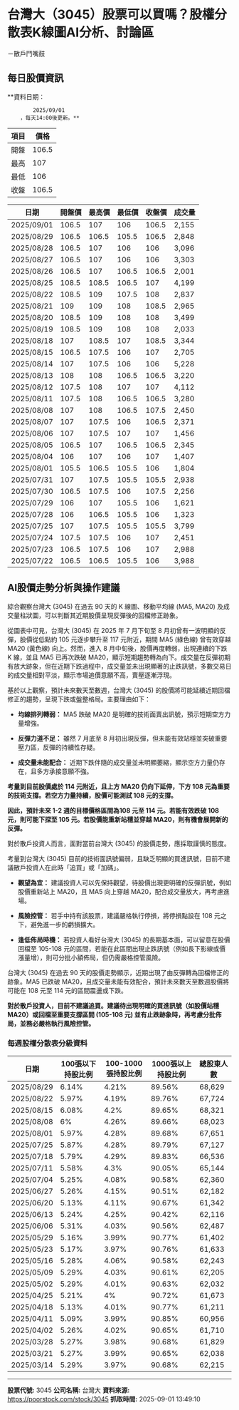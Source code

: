 # 台灣大（3045）股票可以買嗎？股權分散表K線圖AI分析、討論區
－散戶鬥嘴鼓

## 每日股價資訊

**資料日期：
        
            2025/09/01
        ，每天14:00後更新。**

| 項目 | 價格 |
|------|------|
| 開盤 | 106.5 |
| 最高 | 107 |
| 最低 | 106 |
| 收盤 | 106.5 |

| 日期 | 開盤價 | 最高價 | 最低價 | 收盤價 | 成交量 |
|------|--------|--------|--------|--------|--------|
| 2025/09/01 | 106.5 | 107 | 106 | 106.5 | 2,155 |
| 2025/08/29 | 106.5 | 106.5 | 105.5 | 106.5 | 2,848 |
| 2025/08/28 | 106.5 | 107 | 106 | 106 | 3,096 |
| 2025/08/27 | 106.5 | 107 | 106 | 106 | 3,303 |
| 2025/08/26 | 106.5 | 107 | 106.5 | 106.5 | 2,001 |
| 2025/08/25 | 108.5 | 108.5 | 106.5 | 107 | 4,199 |
| 2025/08/22 | 108.5 | 109 | 107.5 | 108 | 2,837 |
| 2025/08/21 | 109 | 109 | 108 | 108.5 | 2,965 |
| 2025/08/20 | 108.5 | 109 | 108 | 108 | 3,499 |
| 2025/08/19 | 108.5 | 109 | 108 | 108 | 2,033 |
| 2025/08/18 | 107 | 108.5 | 107 | 108.5 | 3,344 |
| 2025/08/15 | 106.5 | 107.5 | 106 | 107 | 2,705 |
| 2025/08/14 | 107 | 107.5 | 106 | 106 | 5,228 |
| 2025/08/13 | 108 | 108 | 106.5 | 106.5 | 3,220 |
| 2025/08/12 | 107.5 | 108 | 107 | 107 | 4,112 |
| 2025/08/11 | 107.5 | 108 | 106.5 | 106.5 | 3,280 |
| 2025/08/08 | 107 | 108 | 106.5 | 107.5 | 2,450 |
| 2025/08/07 | 107 | 107.5 | 106 | 106.5 | 2,371 |
| 2025/08/06 | 107 | 107.5 | 107 | 107 | 1,456 |
| 2025/08/05 | 106.5 | 107 | 106.5 | 106.5 | 2,345 |
| 2025/08/04 | 106 | 107 | 106 | 107 | 1,407 |
| 2025/08/01 | 105.5 | 106.5 | 105.5 | 106 | 1,804 |
| 2025/07/31 | 107 | 107.5 | 105.5 | 105.5 | 2,938 |
| 2025/07/30 | 106.5 | 107.5 | 106 | 107.5 | 2,256 |
| 2025/07/29 | 106 | 107 | 105.5 | 106 | 1,621 |
| 2025/07/28 | 106 | 106.5 | 105.5 | 106 | 1,323 |
| 2025/07/25 | 107 | 107.5 | 105.5 | 105.5 | 3,799 |
| 2025/07/24 | 107.5 | 107.5 | 106 | 107 | 2,451 |
| 2025/07/23 | 106.5 | 107.5 | 106 | 107 | 2,988 |
| 2025/07/22 | 106.5 | 106.5 | 105.5 | 106 | 3,988 |

## AI股價走勢分析與操作建議

綜合觀察台灣大 (3045) 在過去 90 天的 K 線圖、移動平均線 (MA5, MA20) 及成交量柱狀圖，可以判斷其近期股價呈現反彈後的回檔修正跡象。

從圖表中可見，台灣大 (3045) 在 2025 年 7 月下旬至 8 月初曾有一波明顯的反彈，股價從低點約 105 元逐步攀升至 117 元附近，期間 MA5 (綠色線) 曾有效穿越 MA20 (黃色線) 向上。然而，進入 8 月中旬後，股價再度轉弱，出現連續的下跌 K 線，並且 MA5 已再次跌破 MA20，顯示短期趨勢轉為向下。成交量在反彈初期有放大跡象，但在近期下跌過程中，成交量並未出現顯著的止跌訊號，多數交易日的成交量相對平淡，顯示市場追價意願不高，賣壓逐漸浮現。

基於以上觀察，預計未來數天至數週，台灣大 (3045) 的股價將可能延續近期回檔修正的趨勢，呈現下跌或盤整格局。主要理由如下：

*   **均線排列轉弱：** MA5 跌破 MA20 是明確的技術面賣出訊號，預示短期空方力量增強。

*   **反彈力道不足：** 雖然 7 月底至 8 月初出現反彈，但未能有效站穩並突破重要壓力區，反彈的持續性存疑。

*   **成交量未能配合：** 近期下跌伴隨的成交量並未明顯萎縮，顯示空方力量仍存在，且多方承接意願不強。

**考量到目前股價處於 114 元附近，且上方 MA20 仍向下延伸，下方 108 元為重要的技術支撐。若空方力量持續，股價可能測試 108 元的支撐。**

**因此，預計未來 1-2 週的目標價格區間為108 元至 114 元。若能有效跌破 108 元，則可能下探至 105 元。若股價能重新站穩並穿越 MA20，則有機會展開新的反彈。**

對於散戶投資人而言，面對當前台灣大 (3045) 的股價走勢，應採取謹慎的態度。

考量到台灣大 (3045) 目前的技術面訊號偏弱，且缺乏明顯的買進訊號，目前不建議散戶投資人在此時「追買」或「加碼」。

*   **觀望為宜：** 建議投資人可以先保持觀望，待股價出現更明確的反彈訊號，例如股價重新站上 MA20，且 MA5 向上穿越 MA20，配合成交量放大，再考慮進場。

*   **風險控管：** 若手中持有該股票，建議嚴格執行停損，將停損點設在 108 元之下，避免進一步的虧損擴大。

*   **逢低佈局時機：** 若投資人看好台灣大 (3045) 的長期基本面，可以留意在股價回檔至 105-108 元的區間，若能在此區間出現止跌訊號（例如長下影線或價漲量增），則可分批小額佈局，但仍需嚴格控管風險。

台灣大 (3045) 在過去 90 天的股價走勢顯示，近期出現了由反彈轉為回檔修正的跡象。MA5 已跌破 MA20，且成交量未能有效配合，預計未來數天至數週股價將可能在 108 元至 114 元的區間震盪或下跌。

**對於散戶投資人，目前不建議追買。建議待出現明確的買進訊號（如股價站穩 MA20）或回檔至重要支撐區間 (105-108 元) 並有止跌跡象時，再考慮分批佈局，並務必嚴格執行風險控管。**

### 每週股權分散表分級資料

| 日期 | 100張以下持股比例 | 100-1000張持股比例 | 1000張以上持股比例 | 總股東人數 |
|------|-------------------|--------------------|--------------------|----------|
| 2025/08/29 | 6.14% | 4.21% | 89.56% | 68,629 |
| 2025/08/22 | 5.97% | 4.19% | 89.76% | 67,724 |
| 2025/08/15 | 6.08% | 4.2% | 89.65% | 68,321 |
| 2025/08/08 | 6% | 4.26% | 89.66% | 68,023 |
| 2025/08/01 | 5.97% | 4.28% | 89.68% | 67,651 |
| 2025/07/25 | 5.87% | 4.28% | 89.79% | 67,127 |
| 2025/07/18 | 5.79% | 4.29% | 89.83% | 66,536 |
| 2025/07/11 | 5.58% | 4.3% | 90.05% | 65,144 |
| 2025/07/04 | 5.25% | 4.08% | 90.58% | 62,360 |
| 2025/06/27 | 5.26% | 4.15% | 90.51% | 62,182 |
| 2025/06/20 | 5.13% | 4.11% | 90.67% | 61,342 |
| 2025/06/13 | 5.24% | 4.25% | 90.42% | 62,116 |
| 2025/06/06 | 5.31% | 4.03% | 90.56% | 62,487 |
| 2025/05/29 | 5.16% | 3.99% | 90.77% | 61,402 |
| 2025/05/23 | 5.17% | 3.97% | 90.76% | 61,633 |
| 2025/05/16 | 5.28% | 4.06% | 90.58% | 62,243 |
| 2025/05/09 | 5.29% | 4.03% | 90.61% | 62,205 |
| 2025/05/02 | 5.29% | 4.01% | 90.63% | 62,032 |
| 2025/04/25 | 5.21% | 4% | 90.72% | 61,673 |
| 2025/04/18 | 5.13% | 4.01% | 90.77% | 61,211 |
| 2025/04/11 | 5.09% | 3.99% | 90.85% | 60,956 |
| 2025/04/02 | 5.26% | 4.02% | 90.65% | 61,710 |
| 2025/03/28 | 5.27% | 3.98% | 90.68% | 61,829 |
| 2025/03/21 | 5.27% | 3.99% | 90.65% | 62,038 |
| 2025/03/14 | 5.29% | 3.97% | 90.68% | 62,215 |

---

**股票代號:** 3045
**公司名稱:** 台灣大
**資料來源:** https://poorstock.com/stock/3045
**抓取時間:** 2025-09-01 13:49:10